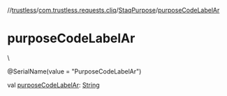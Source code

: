 //[trustless](../../../index.md)/[com.trustless.requests.cliq](../index.md)/[StaqPurpose](index.md)/[purposeCodeLabelAr](purpose-code-label-ar.md)

# purposeCodeLabelAr

\

@SerialName(value = &quot;PurposeCodeLabelAr&quot;)

val [purposeCodeLabelAr](purpose-code-label-ar.md): [String](https://kotlinlang.org/api/latest/jvm/stdlib/kotlin/-string/index.html)
